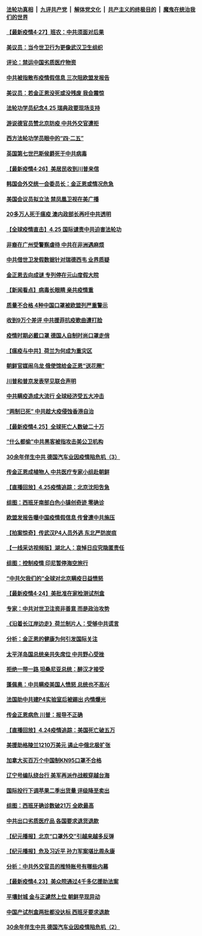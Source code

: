 ####  [法轮功真相](../../../../basic/blob/master/README.md?t=04271131) &nbsp;|&nbsp; [九评共产党](../../../../9ping.md/blob/master/README.md?t=04271131) &nbsp;|&nbsp; [解体党文化](../../../../jtdwh.md/blob/master/README.md?t=04271131)  &nbsp;|&nbsp; [共产主义的终极目的](../../../../gczydzjmd.md/blob/master/README.md?t=04271131) &nbsp;|&nbsp; [魔鬼在统治我们的世界](../../../../mgztzwmdsj.md/blob/master/README.md?t=04271131) 

#### [【最新疫情4·27】班农：中共须面对后果](../pages/nsc418/n12062769.md?t=04271131) 

#### [美议员：当今世卫行为更像武汉卫生组织](../pages/nsc418/n12063277.md?t=04271131) 

#### [评论：禁运中国劣质医疗物资](../pages/nsc418/n12063396.md?t=04271131) 

#### [中共被指散布疫情假信息 三次阻欧盟发报告](../pages/nsc418/n12063132.md?t=04271131) 

#### [美议员：若金正恩没死或没残废 我会震惊](../pages/nsc418/n12062962.md?t=04271131) 

#### [法轮功学员纪念4.25 瑞典政要现场支持](../pages/nsc418/n12062714.md?t=04271131) 

#### [游说德官员赞北京防疫 中共外交官遭拒](../pages/nsc418/n12062802.md?t=04271131) 

#### [西方法轮功学员眼中的“四·二五”](../pages/nsc418/n12057728.md?t=04271131) 

#### [英国第七世巴斯侯爵死于中共病毒](../pages/nsc418/n12062217.md?t=04271131) 

#### [【最新疫情4·26】美居民收到川普来信](../pages/nsc418/n12059529.md?t=04271131) 

#### [韩国会外交统一会委员长：金正恩或情况危急](../pages/nsc418/n12062517.md?t=04271131) 

#### [美国会议员拟立法 禁凤凰卫视在美广播](../pages/nsc418/n12062454.md?t=04271131) 

#### [20多万人死于瘟疫 澳内政部长再吁中共透明](../pages/nsc418/n12062360.md?t=04271131) 

#### [【全球疫情直击】4.25 国际谴责中共迫害法轮功](../pages/nsc418/n12062346.md?t=04271131) 

#### [非裔在广州受警察虐待 中共在非洲遇麻烦](../pages/nsc418/n12058949.md?t=04271131) 

#### [中共借世卫发假数据针对瑞德西韦 业界质疑](../pages/nsc418/n12061400.md?t=04271131) 

#### [金正恩去向成谜 专列停在元山度假大院](../pages/nsc418/n12061608.md?t=04271131) 

#### [【新闻看点】病毒长眼睛 亲共疫情重](../pages/nsc418/n12061304.md?t=04271131) 

#### [质量不合格 4种中国口罩被欧盟列严重警示](../pages/nsc418/n12061558.md?t=04271131) 

#### [收到9万个差评 中共援菲抗疫歌曲遭打脸](../pages/nsc418/n12061514.md?t=04271131) 

#### [疫情时期必戴口罩 德国人自制时尚口罩走俏](../pages/nsc418/n12060538.md?t=04271131) 

#### [【瘟疫与中共】荷兰为何成为重灾区](../pages/nsc418/n12042163.md?t=04271131) 

#### [朝鲜官媒闹乌龙 俄使馆给金正恩“送花圈”](../pages/nsc418/n12061172.md?t=04271131) 

#### [川普和普京发表罕见联合声明](../pages/nsc418/n12061249.md?t=04271131) 

#### [中共瞒疫造成大流行 全球经济受五大冲击](../pages/nsc418/n12061111.md?t=04271131) 

#### [“两制已死” 中共趁大疫侵蚀香港自治](../pages/nsc418/n12060838.md?t=04271131) 

#### [【最新疫情4.25】全球死亡人数破二十万](../pages/nsc418/n12059371.md?t=04271131) 

#### [“什么都偷”中共黑客被指攻击美公卫机构](../pages/nsc418/n12060752.md?t=04271131) 

#### [30余年伴生中共 德国汽车业因疫情陷危机（3）](../pages/nsc418/n12060587.md?t=04271131) 

#### [传金正恩成植物人 中共医疗专家小组赴朝鲜](../pages/nsc418/n12059518.md?t=04271131) 

#### [【直播回放】4.25疫情追踪：北京沈阳吿急](../pages/nsc418/n12060604.md?t=04271131) 

#### [组图：西班牙南部白色小镇创奇迹 零确诊](../pages/nsc418/n12057310.md?t=04271131) 

#### [欧盟发报告曝中国疫情假信息 传曾遭中共施压](../pages/nsc418/n12059912.md?t=04271131) 

#### [【拍案惊奇】传武汉P4人员外逃 东北严防炭疽](../pages/nsc418/n12059924.md?t=04271131) 

#### [【一线采访视频版】湖北人：哀悼日应究隐匿责任](../pages/nsc418/n12059370.md?t=04271131) 

#### [组图：控制疫情 印尼暂停海空旅行](../pages/nsc418/n12057435.md?t=04271131) 

#### [“中共欠我们的”全球对北京瞒疫日益愤怒](../pages/nsc418/n12058922.md?t=04271131) 

#### [【最新疫情4·24】美批准在家检测试剂盒](../pages/nsc418/n12053700.md?t=04271131) 

#### [专家：中共对世卫注资非善意 而是政治攻势](../pages/nsc418/n12058667.md?t=04271131) 

#### [《沿着长江岸边走》荷兰制片人：受够中共谎言](../pages/nsc418/n12057827.md?t=04271131) 

#### [分析：金正恩的健康为何引发国际关注](../pages/nsc418/n12058635.md?t=04271131) 

#### [太平洋岛国总统亲共失席位 中共野心受挫](../pages/nsc418/n12058471.md?t=04271131) 

#### [拒绝一带一路 坦桑尼亚总统：醉汉才接受](../pages/nsc418/n12058525.md?t=04271131) 

#### [蓬佩奥：中共瞒疫美国人愤怒 总统也不高兴](../pages/nsc418/n12058100.md?t=04271131) 

#### [法国助中共建P4实验室后被踢出 内情爆光](../pages/nsc418/n12057662.md?t=04271131) 

#### [传金正恩病危 川普：报导不正确](../pages/nsc418/n12058221.md?t=04271131) 

#### [【直播回放】4.24疫情追踪：美国死亡破五万](../pages/nsc418/n12057932.md?t=04271131) 

#### [美援助格陵兰1210万美元 遏止中俄北极扩张](../pages/nsc418/n12057801.md?t=04271131) 

#### [加拿大买百万个中国制KN95口罩不合格](../pages/nsc418/n12057617.md?t=04271131) 

#### [辽宁号编队绕台行 美军再派作战舰穿越台海](../pages/nsc418/n12057009.md?t=04271131) 

#### [国际投行下调苹果二季出货量 评级降至卖出](../pages/nsc418/n12056704.md?t=04271131) 

#### [组图：西班牙确诊数破21万 全欧最高](../pages/nsc418/n12048314.md?t=04271131) 

#### [中共出口劣质医疗品 各国要求退货退款](../pages/nsc418/n12056707.md?t=04271131) 

#### [【纪元播报】北京“口罩外交”引越来越多反弹](../pages/nsc418/n12056548.md?t=04271131) 

#### [【纪元播报】危及习近平 孙力军案堪比周永康](../pages/nsc418/n12056574.md?t=04271131) 

#### [分析：中共外交官员的推特账号有哪些内幕](../pages/nsc418/n12056160.md?t=04271131) 

#### [【最新疫情4.23】美众院通过4千多亿援助法案](../pages/nsc418/n12053602.md?t=04271131) 

#### [平壤封城 金与正遽然上位 朝鲜早现异动](../pages/nsc418/n12055983.md?t=04271131) 

#### [中国产试剂盒两批都没达标 西班牙要求退款](../pages/nsc418/n12056061.md?t=04271131) 

#### [30余年伴生中共 德国汽车业因疫情陷危机（2）](../pages/nsc418/n12031415.md?t=04271131) 

